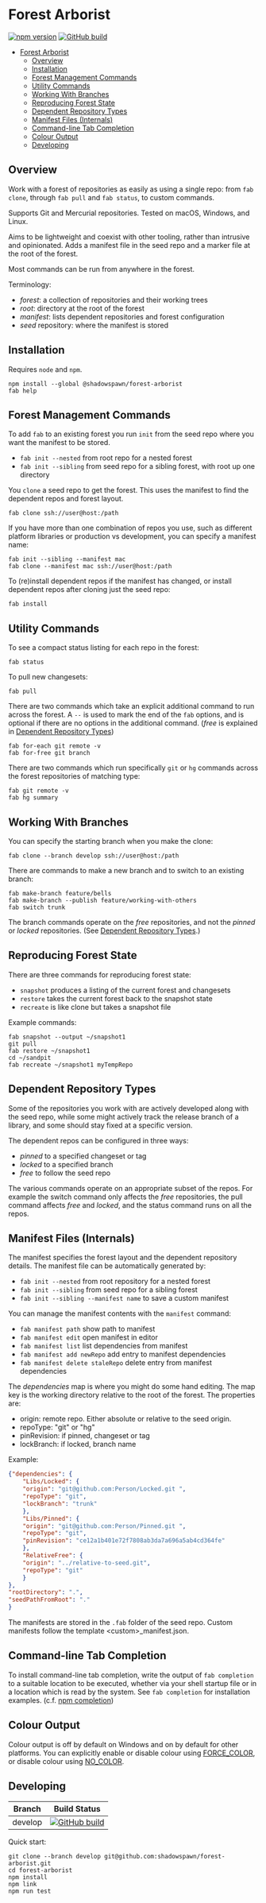 # Forest Arborist

[![npm version](https://img.shields.io/npm/v/@shadowspawn/forest-arborist.svg)](https://www.npmjs.com/package/@shadowspawn/forest-arborist)
[![GitHub build](https://github.com/shadowspawn/forest-arborist/workflows/build/badge.svg)](https://github.com/shadowspawn/forest-arborist/actions?query=workflow%3Abuild+branch%3Amain)

- [Forest Arborist](#forest-arborist)
    - [Overview](#overview)
    - [Installation](#installation)
    - [Forest Management Commands](#forest-management-commands)
    - [Utility Commands](#utility-commands)
    - [Working With Branches](#working-with-branches)
    - [Reproducing Forest State](#reproducing-forest-state)
    - [Dependent Repository Types](#dependent-repository-types)
    - [Manifest Files (Internals)](#manifest-files-internals)
    - [Command-line Tab Completion](#command-line-tab-completion)
    - [Colour Output](#colour-output)
    - [Developing](#developing)

## Overview

Work with a forest of repositories as easily as using a single repo: from `fab clone`, through `fab pull` and `fab status`, to custom commands.

Supports Git and Mercurial repositories. Tested on macOS, Windows, and Linux.

Aims to be lightweight and coexist with other tooling, rather than intrusive and opinionated. Adds a manifest file in the seed repo and a marker file at the root of the forest.

Most commands can be run from anywhere in the forest.

Terminology:

- _forest_: a collection of repositories and their working trees
- _root_: directory at the root of the forest
- _manifest_: lists dependent repositories and forest configuration
- _seed_ repository: where the manifest is stored

## Installation

Requires `node` and `npm`.

    npm install --global @shadowspawn/forest-arborist
    fab help

## Forest Management Commands

To add `fab` to an existing forest you run `init` from the seed repo where you want the manifest to be stored.

- `fab init --nested` from root repo for a nested forest
- `fab init --sibling` from seed repo for a sibling forest, with root up one directory

You `clone` a seed repo to get the forest. This uses the manifest to find the dependent repos and forest layout.

    fab clone ssh://user@host:/path

If you have more than one combination of repos you use, such as different
platform libraries or production vs development, you can specify a manifest name:

    fab init --sibling --manifest mac
    fab clone --manifest mac ssh://user@host:/path

To (re)install dependent repos if the manifest has changed, or install dependent repos after cloning just the seed repo:

    fab install

## Utility Commands

To see a compact status listing for each repo in the forest:

    fab status

To pull new changesets:

    fab pull

There are two commands which take an explicit additional command to run across the forest. A `--` is used to mark the end of the `fab` options, and is optional if there are no options in the additional command. (_free_ is explained in [Dependent Repository Types](#dependent-repository-types))

    fab for-each git remote -v
    fab for-free git branch

There are two commands which run specifically `git` or `hg` commands across the forest repositories of matching type:

    fab git remote -v
    fab hg summary

## Working With Branches

You can specify the starting branch when you make the clone:

    fab clone --branch develop ssh://user@host:/path

There are commands to make a new branch and to switch to an existing branch:

    fab make-branch feature/bells
    fab make-branch --publish feature/working-with-others
    fab switch trunk

The branch commands operate on the _free_ repositories, and not the _pinned_ or _locked_ repositories. (See [Dependent Repository Types](#dependent-repository-types).)

## Reproducing Forest State

There are three commands for reproducing forest state:

- `snapshot` produces a listing of the current forest and changesets
- `restore` takes the current forest back to the snapshot state
- `recreate` is like clone but takes a snapshot file

Example commands:

    fab snapshot --output ~/snapshot1
    git pull
    fab restore ~/snapshot1
    cd ~/sandpit
    fab recreate ~/snapshot1 myTempRepo

## Dependent Repository Types

Some of the repositories you work with are actively developed along with the seed repo,
while some might actively track the release branch of a library, and some should stay fixed
at a specific version.

The dependent repos can be configured in three ways:

- _pinned_ to a specified changeset or tag
- _locked_ to a specified branch
- _free_ to follow the seed repo

The various commands operate on an appropriate subset of the repos. For example
the switch command only affects the _free_ repositories, the pull command affects
_free_ and _locked_, and the status command runs on all the repos.

## Manifest Files (Internals)

The manifest specifies the forest layout and the dependent repository details. The manifest file can be automatically generated by:

- `fab init --nested` from root repository for a nested forest
- `fab init --sibling` from seed repo for a sibling forest
- `fab init --sibling --manifest name` to save a custom manifest

You can manage the manifest contents with the `manifest` command:

- `fab manifest path` show path to manifest
- `fab manifest edit` open manifest in editor
- `fab manifest list` list dependencies from manifest
- `fab manifest add newRepo` add entry to manifest dependencies
- `fab manifest delete staleRepo` delete entry from manifest dependencies

The _dependencies_ map is where you might do some hand editing. The map key
is the working directory relative to the root of the forest. The properties are:

- origin: remote repo. Either absolute or relative to the seed origin.
- repoType: "git" or "hg"
- pinRevision: if pinned, changeset or tag
- lockBranch: if locked, branch name

Example:

```json
{"dependencies": {
    "Libs/Locked": {
    "origin": "git@github.com:Person/Locked.git ",
    "repoType": "git",
    "lockBranch": "trunk"
    },
    "Libs/Pinned": {
    "origin": "git@github.com:Person/Pinned.git ",
    "repoType": "git",
    "pinRevision": "ce12a1b401e72f7808ab3da7a696a5ab4cd364fe"
    },
    "RelativeFree": {
    "origin": "../relative-to-seed.git",
    "repoType": "git"
    }
},
"rootDirectory": ".",
"seedPathFromRoot": "."
}
```

The manifests are stored in the `.fab` folder of the seed repo.
Custom manifests follow the template &lt;custom&gt;\_manifest.json.

## Command-line Tab Completion

To install command-line tab completion, write the output of `fab completion` to a suitable location to be executed, whether via your shell startup file or in a location which is read by the system. See `fab completion` for installation examples.
(c.f. [npm completion](https://docs.npmjs.com/cli/completion))

## Colour Output

Colour output is off by default on Windows and on by default for other platforms. You can explicitly enable or disable colour using [FORCE_COLOR](https://www.npmjs.com/package/chalk#chalksupportscolor), or disable colour using [NO_COLOR](http://no-color.org).

## Developing

| Branch | Build Status |
| --- | --- |
| develop | [![GitHub build](https://github.com/shadowspawn/forest-arborist/workflows/build/badge.svg?branch=develop)](https://github.com/shadowspawn/forest-arborist/actions?query=workflow%3Abuild+branch%3Adevelop) |

Quick start:

    git clone --branch develop git@github.com:shadowspawn/forest-arborist.git
    cd forest-arborist
    npm install
    npm link
    npm run test

